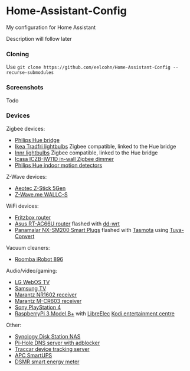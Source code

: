 # Home-Assistant-Config
My configuration for Home Assistant

Description will follow later

### Cloning

Use `git clone https://github.com/eelcohn/Home-Assistant-Config --recurse-submodules`

### Screenshots

Todo

### Devices
Zigbee devices:
* [Philips Hue bridge](https://www2.meethue.com/en-us/p/hue-bridge/046677458478)
* [Ikea Tradfri lightbulbs](https://www.ikea.com/us/en/search/?query=TR%C3%85DFRI) Zigbee compatible, linked to the Hue bridge
* [Innr lightbulbs](http://www.innrlighting.com/en/) Zigbee compatible, linked to the Hue bridge
* [Icasa ICZB-IW11D in-wall Zigbee dimmer](http://www.icasa.io/)
* [Philips Hue indoor motion detectors](https://www2.meethue.com/en-us/p/hue-motion-sensor/046677473389)

Z-Wave devices:
* [Aeotec Z-Stick 5Gen](https://aeotec.com/z-wave-usb-stick)
* [Z-Wave.me WALLC-S](https://www.robbshop.nl/zwaveme-wandzender-zme-wallc-s)

WiFi devices:
* [Fritzbox router](https://en.avm.de/products/fritzbox/)
* [Asus RT-AC66U router](https://www.asus.com/Networking/RTAC66U/) flashed with [dd-wrt](https://dd-wrt.com/)
* [Panamalar NX-SM200 Smart Plugs](https://www.amazon.de/gp/product/B07JBRRW1M/) flashed with [Tasmota](https://github.com/arendst/Sonoff-Tasmota/) using [Tuya-Convert](https://github.com/ct-Open-Source/tuya-convert)

Vacuum cleaners:
* [Roomba iRobot 896](https://www.irobot.com/for-the-home/vacuuming/roomba)

Audio/video/gaming:
* [LG WebOS TV](https://www.lg.com/)
* [Samsung TV](https://www.samsung.com/)
* [Marantz NR1602 receiver](https://www.us.marantz.com/us/Products/Pages/ProductDetails.aspx?Catid=AVReceivers&SubCatId=0&ProductId=NR1602)
* [Marantz M-CR603 receiver](https://www.us.marantz.com/us/products/pages/productdetails.aspx?catid=hificomponents&subcatid=0&productid=mcr603)
* [Sony PlayStation 4](https://www.playstation.com/)
* [RaspberryPi 3 Model B+](https://www.raspberrypi.org/products/raspberry-pi-3-model-b-plus/) with [LibreElec](https://libreelec.tv/) [Kodi entertainment centre](https://kodi.tv/)

Other:
* [Synology Disk Station NAS](https://www.synology.com/en-global/dsm)
* [Pi-Hole DNS server with adblocker](https://pi-hole.net/)
* [Traccar device tracking server](https://www.traccar.org/)
* [APC SmartUPS](https://www.apc.com/shop/us/en/categories/power/uninterruptible-power-supply-ups-/network-and-server/smart-ups/N-1h89yke)
* [DSMR smart energy meter](https://www.netbeheernederland.nl/dossiers/slimme-meter-15/documenten)
